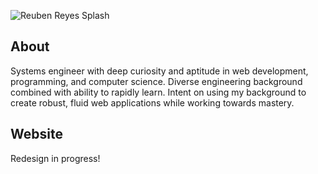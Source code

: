 ![Reuben Reyes Splash](https://cl.ly/1Q3b3p2A2o2M/[5d1fbed7d24cc483fae03d065df4ca31]_splash.png)

## About
Systems engineer with deep curiosity and aptitude in web development, programming, and computer science. Diverse engineering background combined with ability to rapidly learn. Intent on using my background to create robust, fluid web applications while working towards mastery.

## Website
Redesign in progress!
